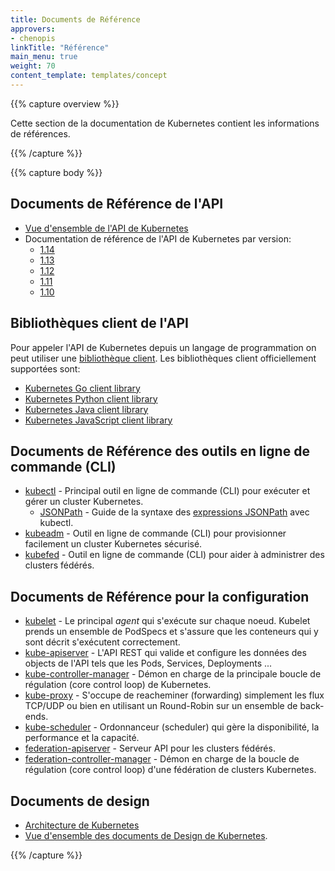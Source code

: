 ```yaml
---
title: Documents de Référence
approvers:
- chenopis
linkTitle: "Référence"
main_menu: true
weight: 70
content_template: templates/concept
---
```


{{% capture overview %}}

Cette section de la documentation de Kubernetes contient les informations de références.

{{% /capture %}}

{{% capture body %}}

## Documents de Référence de l'API

* [Vue d'ensemble de l'API de Kubernetes](/docs/reference/using-api/api-overview/)
* Documentation de référence de l'API de Kubernetes par version:
  * [1.14](/docs/reference/generated/kubernetes-api/v1.14/)
  * [1.13](/docs/reference/generated/kubernetes-api/v1.13/)
  * [1.12](/docs/reference/generated/kubernetes-api/v1.12/)
  * [1.11](/docs/reference/generated/kubernetes-api/v1.11/)
  * [1.10](/docs/reference/generated/kubernetes-api/v1.10/)

## Bibliothèques client de l'API

Pour appeler l'API de Kubernetes depuis un langage de programmation on peut utiliser une [bibliothèque client](/docs/reference/using-api/client-libraries/). Les bibliothèques client officiellement supportées sont:

* [Kubernetes Go client library](https://github.com/kubernetes/client-go/)
* [Kubernetes Python client library](https://github.com/kubernetes-client/python)
* [Kubernetes Java client library](https://github.com/kubernetes-client/java)
* [Kubernetes JavaScript client library](https://github.com/kubernetes-client/javascript)

## Documents de Référence des outils en ligne de commande (CLI)

* [kubectl](docs/reference/command-line-tools-reference/kubelet/) - Principal outil en ligne de commande (CLI) pour exécuter et gérer un cluster Kubernetes.
    * [JSONPath](/docs/user-guide/jsonpath/) - Guide de la syntaxe des [ expressions JSONPath](http://goessner.net/articles/JsonPath/) avec kubectl.
* [kubeadm](/docs/admin/kubeadm/) - Outil en ligne de commande (CLI) pour provisionner facilement un cluster Kubernetes sécurisé.
* [kubefed](/docs/admin/kubefed/) - Outil en ligne de commande (CLI) pour aider à administrer des clusters fédérés.

## Documents de Référence pour la configuration

* [kubelet](/docs/admin/kubelet/) - Le principal *agent* qui s'exécute sur chaque noeud. Kubelet prends un ensemble de PodSpecs et s'assure que les conteneurs qui y sont décrit s'exécutent correctement.
* [kube-apiserver](/docs/admin/kube-apiserver/) - L'API REST qui valide et configure les données des objects de l'API tels que les Pods, Services, Deployments ...
* [kube-controller-manager](/docs/admin/kube-controller-manager/) - Démon en charge de la principale boucle de régulation (core control loop) de Kubernetes.
* [kube-proxy](/docs/admin/kube-proxy/) - S'occupe de reacheminer (forwarding) simplement les flux TCP/UDP ou bien en utilisant un Round-Robin sur un ensemble de back-ends.
* [kube-scheduler](/docs/admin/kube-scheduler/) - Ordonnanceur (scheduler) qui gère la disponibilité, la performance et la capacité.
* [federation-apiserver](/docs/admin/federation-apiserver/) - Serveur API pour les clusters fédérés.
* [federation-controller-manager](/docs/admin/federation-controller-manager/) - Démon en charge de la boucle de régulation (core control loop) d'une fédération de clusters Kubernetes.

## Documents de design

* [Architecture de Kubernetes](https://git.k8s.io/community/contributors/design-proposals/architecture/architecture.md)
* [Vue d'ensemble des documents de Design de Kubernetes](https://git.k8s.io/community/contributors/design-proposals).

{{% /capture %}}

